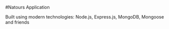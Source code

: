 #Natours Application

Built using modern technologies: Node.js, Express.js, MongoDB, Mongoose and friends